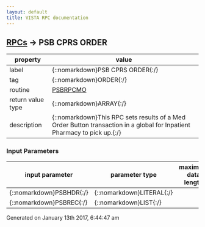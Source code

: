 ```yaml
---
layout: default
title: VISTA RPC documentation
---
```




## [RPCs](TableOfContent.md) &#8594; PSB CPRS ORDER 

 property | value 
--- | --- 
 label | {::nomarkdown}PSB CPRS ORDER{:/}
 tag | {::nomarkdown}ORDER{:/}
 routine | [PSBRPCMO](http://code.osehra.org/dox/Routine_PSBRPCMO_source.html)
 return value type | {::nomarkdown}ARRAY{:/}
 description | {::nomarkdown}This RPC sets results of a Med Order Button transaction in a global for Inpatient Pharmacy to pick up.{:/}

### Input Parameters

| input parameter | parameter type | maximum data length | required | description | 
| --- | --- | --- | --- | --- | 
| {::nomarkdown}PSBHDR{:/} | {::nomarkdown}LITERAL{:/} |  | {::nomarkdown}true{:/} |  | 
| {::nomarkdown}PSBREC{:/} | {::nomarkdown}LIST{:/} |  | {::nomarkdown}true{:/} |  | 




 Generated on January 13th 2017, 6:44:47 am